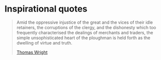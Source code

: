 # Inspirational quotes

> Amid the oppressive injustice of the great and the vices of their idle retainers, the corruptions of the clergy, and the dishonesty which too frequently characterised the dealings of merchants and traders, the simple unsophisticated heart of the ploughman is held forth as the dwelling of virtue and truth.
> 
> [Thomas Wright]( http://www.gutenberg.org/files/43660/43660-h/43660-h.htm)
